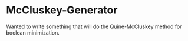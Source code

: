 # McCluskey-Generator
Wanted to write something that will do the Quine-McCluskey method for boolean minimization. 

